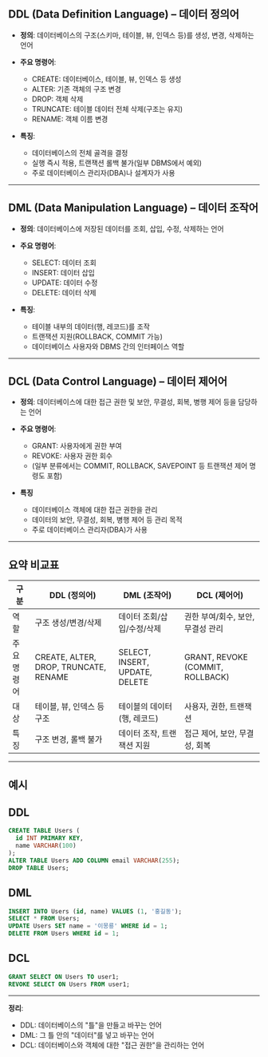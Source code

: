 
## **DDL (Data Definition Language) – 데이터 정의어**

- **정의**: 데이터베이스의 구조(스키마, 테이블, 뷰, 인덱스 등)를 생성, 변경, 삭제하는 언어

- **주요 명령어**:
    - CREATE: 데이터베이스, 테이블, 뷰, 인덱스 등 생성
    - ALTER: 기존 객체의 구조 변경
    - DROP: 객체 삭제
    - TRUNCATE: 테이블 데이터 전체 삭제(구조는 유지)
    - RENAME: 객체 이름 변경
        
- **특징**:
    - 데이터베이스의 전체 골격을 결정
    - 실행 즉시 적용, 트랜잭션 롤백 불가(일부 DBMS에서 예외)
    - 주로 데이터베이스 관리자(DBA)나 설계자가 사용

---

## **DML (Data Manipulation Language) – 데이터 조작어**

- **정의**: 데이터베이스에 저장된 데이터를 조회, 삽입, 수정, 삭제하는 언어

- **주요 명령어**:
    - SELECT: 데이터 조회
    - INSERT: 데이터 삽입
    - UPDATE: 데이터 수정
    - DELETE: 데이터 삭제
        
- **특징**:
    - 테이블 내부의 데이터(행, 레코드)를 조작
    - 트랜잭션 지원(ROLLBACK, COMMIT 가능)
    - 데이터베이스 사용자와 DBMS 간의 인터페이스 역할

---

## **DCL (Data Control Language) – 데이터 제어어**

- **정의**: 데이터베이스에 대한 접근 권한 및 보안, 무결성, 회복, 병행 제어 등을 담당하는 언어
    
- **주요 명령어**:
    - GRANT: 사용자에게 권한 부여
    - REVOKE: 사용자 권한 회수
    - (일부 분류에서는 COMMIT, ROLLBACK, SAVEPOINT 등 트랜잭션 제어 명령도 포함)

- **특징**
    - 데이터베이스 객체에 대한 접근 권한을 관리
    - 데이터의 보안, 무결성, 회복, 병행 제어 등 관리 목적
    - 주로 데이터베이스 관리자(DBA)가 사용

---

## **요약 비교표**

| 구분    | DDL (정의어)                             | DML (조작어)                      | DCL (제어어)                        |
| ----- | ------------------------------------- | ------------------------------ | -------------------------------- |
| 역할    | 구조 생성/변경/삭제                           | 데이터 조회/삽입/수정/삭제                | 권한 부여/회수, 보안, 무결성 관리             |
| 주요명령어 | CREATE, ALTER, DROP, TRUNCATE, RENAME | SELECT, INSERT, UPDATE, DELETE | GRANT, REVOKE (COMMIT, ROLLBACK) |
| 대상    | 테이블, 뷰, 인덱스 등 구조                      | 테이블의 데이터(행, 레코드)               | 사용자, 권한, 트랜잭션                    |
| 특징    | 구조 변경, 롤백 불가                          | 데이터 조작, 트랜잭션 지원                | 접근 제어, 보안, 무결성, 회복               |

---

## **예시**

## DDL

```sql
CREATE TABLE Users (
  id INT PRIMARY KEY,
  name VARCHAR(100)
);
ALTER TABLE Users ADD COLUMN email VARCHAR(255);
DROP TABLE Users;
```


## DML

```sql
INSERT INTO Users (id, name) VALUES (1, '홍길동');
SELECT * FROM Users;
UPDATE Users SET name = '이몽룡' WHERE id = 1;
DELETE FROM Users WHERE id = 1;
```


## DCL

```sql
GRANT SELECT ON Users TO user1;
REVOKE SELECT ON Users FROM user1;
```

---

**정리**:
- DDL: 데이터베이스의 "틀"을 만들고 바꾸는 언어
- DML: 그 틀 안의 "데이터"를 넣고 바꾸는 언어
- DCL: 데이터베이스와 객체에 대한 "접근 권한"을 관리하는 언어  